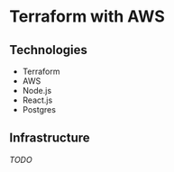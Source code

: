 # Terraform with AWS

## Technologies

- Terraform
- AWS
- Node.js
- React.js
- Postgres

## Infrastructure

_TODO_